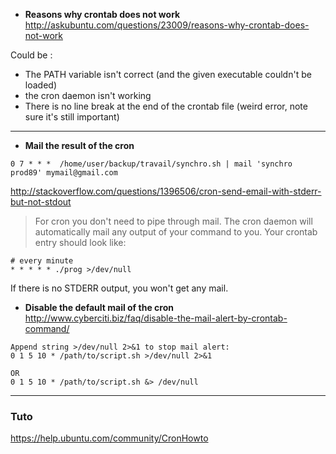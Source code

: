 * **Reasons why crontab does not work**    
http://askubuntu.com/questions/23009/reasons-why-crontab-does-not-work

Could be : 
* The PATH variable isn't correct (and the given executable couldn't be loaded)
* the cron daemon isn't working
* There is no line break at the end of the crontab file (weird error, note sure it's still important)

***

* **Mail the result of the cron**  
``` 
0 7 * * *  /home/user/backup/travail/synchro.sh | mail 'synchro prod89' mymail@gmail.com
```


http://stackoverflow.com/questions/1396506/cron-send-email-with-stderr-but-not-stdout
> For cron you don't need to pipe through mail. The cron daemon will automatically mail any output of your command to you. Your crontab entry should look like:

````
# every minute
* * * * * ./prog >/dev/null
````

If there is no STDERR output, you won't get any mail.

* **Disable the default mail of the cron** 
http://www.cyberciti.biz/faq/disable-the-mail-alert-by-crontab-command/

````
Append string >/dev/null 2>&1 to stop mail alert:
0 1 5 10 * /path/to/script.sh >/dev/null 2>&1

OR
0 1 5 10 * /path/to/script.sh &> /dev/null
````

***

### Tuto

https://help.ubuntu.com/community/CronHowto